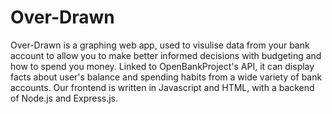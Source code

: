 # Over-Drawn

Over-Drawn is a graphing web app, used to visulise data from your bank account to allow you to make better informed decisions with budgeting and how to spend you money.  Linked to OpenBankProject's API, it can display facts about user's balance and spending habits from a wide variety of bank accounts.  Our frontend is written in Javascript and HTML, with a backend of Node.js and Express.js.
